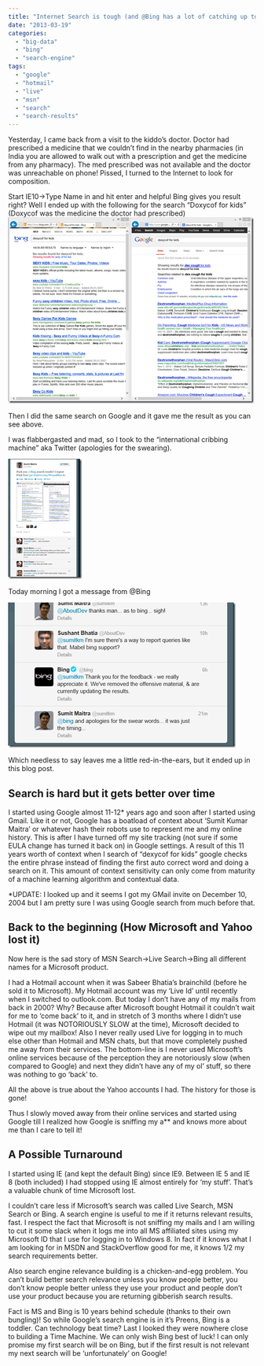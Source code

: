```yaml
---
title: "Internet Search is tough (and @Bing has a lot of catching up to do)!"
date: "2013-03-19"
categories: 
  - "big-data"
  - "bing"
  - "search-engine"
tags: 
  - "google"
  - "hotmail"
  - "live"
  - "msn"
  - "search"
  - "search-results"
---
```


Yesterday, I came back from a visit to the kiddo’s doctor. Doctor had prescribed a medicine that we couldn’t find in the nearby pharmacies (in India you are allowed to walk out with a prescription and get the medicine from any pharmacy). The med prescribed was not available and the doctor was unreachable on phone! Pissed, I turned to the Internet to look for composition.

Start IE10->Type Name in and hit enter and helpful Bing gives you result right? Well I ended up with the following for the search “Doxycof for kids” (Doxycof was the medicine the doctor had prescribed)![Bing-Mess-Up](images/bing-mess-up_thumb.png "Bing-Mess-Up")

Then I did the same search on Google and it gave me the result as you can see above.

I was flabbergasted and mad, so I took to the “international cribbing machine” aka Twitter (apologies for the swearing).

[![image](images/image_thumb.png "image")](http://sumitmaitra.files.wordpress.com/2013/03/image.png)

Today morning I got a message from @Bing

[![image](images/image_thumb1.png "image")](http://sumitmaitra.files.wordpress.com/2013/03/image1.png)

Which needless to say leaves me a little red-in-the-ears, but it ended up in this blog post.

## Search is hard but it gets better over time

I started using Google almost 11-12\* years ago and soon after I started using Gmail. Like it or not, Google has a boatload of context about ‘Sumit Kumar Maitra’ or whatever hash their robots use to represent me and my online history. This is after I have turned off my site tracking (not sure if some EULA change has turned it back on) in Google settings. A result of this 11 years worth of context when I search of “dexycof for kids” google checks the entire phrase instead of finding the first auto correct word and doing a search on it. This amount of context sensitivity can only come from maturity of a machine learning algorithm and contextual data.

\*UPDATE: I looked up and it seems I got my GMail invite on December 10, 2004 but I am pretty sure I was using Google search from much before that.

## Back to the beginning (How Microsoft and Yahoo lost it)

Now here is the sad story of MSN Search->Live Search->Bing all different names for a Microsoft product.

I had a Hotmail account when it was Sabeer Bhatia’s brainchild (before he sold it to Microsoft). My Hotmail account was my ‘Live Id’ until recently when I switched to outlook.com. But today I don’t have any of my mails from back in 2000? Why? Because after Microsoft bought Hotmail it couldn’t wait for me to ‘come back’ to it, and in stretch of 3 months where I didn’t use Hotmail (it was NOTORIOUSLY SLOW at the time), Microsoft decided to wipe out my mailbox! Also I never really used Live for logging in to much else other than Hotmail and MSN chats, but that move completely pushed me away from their services. The bottom-line is I never used Microsoft’s online services because of the perception they are notoriously slow (when compared to Google) and next they didn’t have any of my ol’ stuff, so there was nothing to go ‘back’ to.

All the above is true about the Yahoo accounts I had. The history for those is gone!

Thus I slowly moved away from their online services and started using Google till I realized how Google is sniffing my a\*\* and knows more about me than I care to tell it!

## A Possible Turnaround

I started using IE (and kept the default Bing) since IE9. Between IE 5 and IE 8 (both included) I had stopped using IE almost entirely for ‘my stuff’. That’s a valuable chunk of time Microsoft lost.

I couldn’t care less if Microsoft’s search was called Live Search, MSN Search or Bing. A search engine is useful to me if it returns relevant results, fast. I respect the fact that Microsoft is not sniffing my mails and I am willing to cut it some slack when it logs me into all MS affiliated sites using my Microsoft ID that I use for logging in to Windows 8. In fact if it knows what I am looking for in MSDN and StackOverflow good for me, it knows 1/2 my search requirements better.

Also search engine relevance building is a chicken-and-egg problem. You can’t build better search relevance unless you know people better, you don’t know people better unless they use your product and people don’t use your product because you are returning gibberish search results.

Fact is MS and Bing is 10 years behind schedule (thanks to their own bungling)! So while Google’s search engine is in it’s Preens, Bing is a toddler. Can technology beat time? Last I looked they were nowhere close to building a Time Machine. We can only wish Bing best of luck! I can only promise my first search will be on Bing, but if the first result is not relevant my next search will be ‘unfortunately’ on Google!
